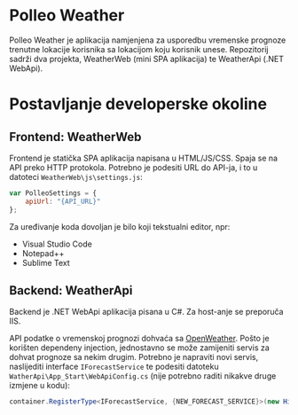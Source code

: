 # Polleo Weather

Polleo Weather je aplikacija namjenjena za usporedbu vremenske prognoze trenutne lokacije korisnika sa lokacijom koju korisnik unese.
Repozitorij sadrži dva projekta, WeatherWeb (mini SPA aplikacija) te WeatherApi (.NET WebApi).

# Postavljanje developerske okoline
## Frontend: WeatherWeb
Frontend je statička SPA aplikacija napisana u HTML/JS/CSS. Spaja se na API preko HTTP protokola. 
Potrebno je podesiti URL do API-ja, i to u datoteci `WeatherWeb\js\settings.js`:

```javascript
var PolleoSettings = {
    apiUrl: "{API_URL}"
};
```
Za uređivanje koda dovoljan je bilo koji tekstualni editor, npr:
* Visual Studio Code
* Notepad++
* Sublime Text 

## Backend: WeatherApi
Backend je .NET WebApi aplikacija pisana u C#. Za host-anje se preporuča IIS.

API podatke o vremenskoj prognozi dohvaća sa [OpenWeather](https://openweathermap.org/). Pošto je korišten dependeny injection, jednostavno se može zamijeniti servis za dohvat prognoze sa nekim drugim. Potrebno je napraviti novi servis, naslijediti interface `IForecastService`  te podesiti datoteku `WatherApi\App_Start\WebApiConfig.cs` (nije potrebno raditi nikakve druge izmjene u kodu):
 ```csharp
container.RegisterType<IForecastService, {NEW_FORECAST_SERVICE}>(new HierarchicalLifetimeManager());
```
